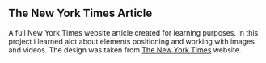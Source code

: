 ## The New York Times Article
A full New York Times website article created for learning purposes. 
In this project i learned alot about elements positioning and working with images and videos.
The design was taken from [The New York Times](https://www.nytimes.com) website.
